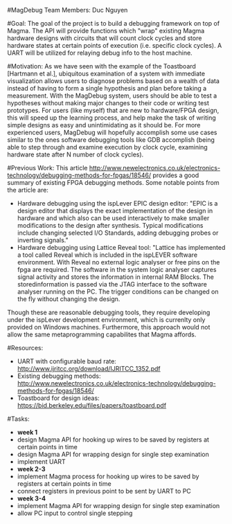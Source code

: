 #MagDebug
Team Members: Duc Nguyen

#Goal: 
The goal of the project is to build a debugging framework on top of Magma.  The API will provide functions which "wrap" existing Magma hardware designs with circuits that will count clock cycles and store hardware states at certain points of execution (i.e. specific clock cycles).  A UART will be utilized for relaying debug info to the host machine.

#Motivation: 
As we have seen with the example of the Toastboard [Hartmann et al.], ubiquitous examination of a system with immediate visualization allows users to diagnose problems based on a wealth of data instead of having to form a single hypothesis and plan before taking a measurement.  With the MagDebug system, users should be able to test a hypotheses without making major changes to their code or writing test prototypes.  For users (like myself) that are new to hardware/FPGA design, this will speed up the learning process, and help make the task of writing simple designs as easy and unintimidating as it should be.  For more experienced users, MagDebug will hopefully accomplish some use cases similar to the ones software debugging tools like GDB accomplish (being able to step through and examine execution by clock cycle, examining hardware state after N number of clock cycles).

#Previous Work: 
This article http://www.newelectronics.co.uk/electronics-technology/debugging-methods-for-fpgas/18546/ provides a good summary of existing FPGA debugging methods.  Some notable points from the article are:
  - Hardware debugging using the ispLever EPIC design editor: "EPIC is a design editor that displays the exact implementation of the design in hardware and which also can be used interactively to make smaller modifications to the design after synthesis. Typical modifications include changing selected I/O Standards, adding debugging probes or inverting signals."
  - Hardware debugging using Lattice Reveal tool: "Lattice has implemented a tool called Reveal which is included in the ispLEVER software environment. With Reveal no external logic analyser or free pins on the fpga are required. The software in the system logic analyser captures signal activity and stores the information in internal RAM Blocks. The storedinformation is passed via the JTAG interface to the software analyser running on the PC. The trigger conditions can be changed on the fly without changing the design.
    
Though these are reasonable debugging tools, they require developing under the ispLever development environment, which is currenlty only provided on Windows machines.  Furthermore, this approach would not allow the same metaprogramming capabilites that Magma affords.

#Resources:
- UART with configurable baud rate: http://www.ijritcc.org/download/IJRITCC_1352.pdf
- Existing debugging methods: http://www.newelectronics.co.uk/electronics-technology/debugging-methods-for-fpgas/18546/
- Toastboard for design ideas: https://bid.berkeley.edu/files/papers/toastboard.pdf

#Tasks:
- **week 1**
- design Magma API for hooking up wires to be saved by registers at certain points in time
- design Magma API for wrapping design for single step examination
- implement UART
- **week 2-3**
- implement Magma process for hooking up wires to be saved by registers at certain points in time
- connect registers in previous point to be sent by UART to PC
- **week 3-4**
- implement Magma API for wrapping design for single step examination
- allow PC input to control single stepping
